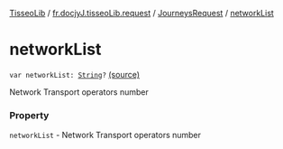 [TisseoLib](../../index.md) / [fr.docjyJ.tisseoLib.request](../index.md) / [JourneysRequest](index.md) / [networkList](./network-list.md)

# networkList

`var networkList: `[`String`](https://kotlinlang.org/api/latest/jvm/stdlib/kotlin/-string/index.html)`?` [(source)](https://github.com/docjyJ/TisseoLib/tree/master/src/main/kotlin/fr/docjyJ/tisseoLib/request/JourneysRequest.kt#L44)

Network Transport operators number

### Property

`networkList` - Network Transport operators number